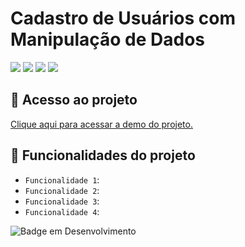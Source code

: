 # Cadastro de Usuários com Manipulação de Dados

![](https://img.shields.io/github/license/leonardobehnck/advinhacao)
![](https://img.shields.io/github/stars/leonardobehnck/advinhacao)
![](https://img.shields.io/github/forks/leonardobehnck/advinhacao)
![](https://img.shields.io/github/issues/leonardobehnck/advinhacao)

## 📁 Acesso ao projeto

<a href="https://refined-github-html-preview.kidonng.workers.dev/leonardobehnck/cadastro-com-usuario/raw/main/index.html">Clique aqui para acessar a demo do projeto.</a>

## :hammer: Funcionalidades do projeto

- `Funcionalidade 1`: 
- `Funcionalidade 2`: 
- `Funcionalidade 3`: 
- `Funcionalidade 4`: 

![Badge em Desenvolvimento](http://img.shields.io/static/v1?label=STATUS&message=EM%20DESENVOLVIMENTO&color=GREEN&style=for-the-badge)